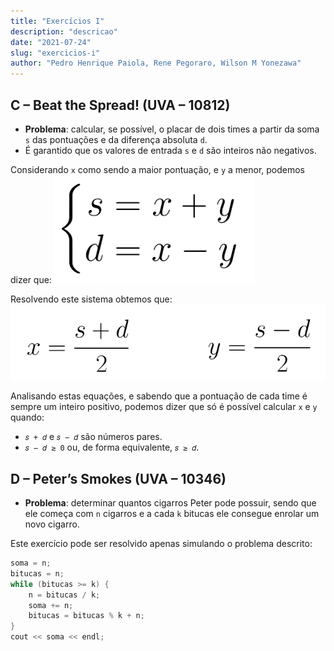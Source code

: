 ```yaml
---
title: "Exercícios I"
description: "descricao"
date: "2021-07-24"
slug: "exercicios-i"
author: "Pedro Henrique Paiola, Rene Pegoraro, Wilson M Yonezawa"
---
```

## C – Beat the Spread! (UVA – 10812)

- **Problema**: calcular, se possível, o placar de dois times a partir da soma `s` das pontuações e da diferença absoluta `d`.
- É garantido que os valores de entrada `s` e `d` são inteiros não negativos.

Considerando `x` como sendo a maior pontuação, e `y` a menor, podemos dizer que:
![img1](img1.png)

Resolvendo este sistema obtemos que:
![img2](img2.png)

Analisando estas equações, e sabendo que a pontuação de cada time é sempre um inteiro positivo, podemos dizer que só é possível calcular `x` e `y` quando:
- `𝑠 + 𝑑` e `𝑠 − 𝑑` são números pares.
- `𝑠 − 𝑑 ≥ 0` ou, de forma equivalente, `𝑠 ≥ 𝑑`.

## D – Peter’s Smokes (UVA – 10346)

- **Problema**: determinar quantos cigarros Peter pode possuir, sendo que ele começa com `n` cigarros e a cada `k` bitucas ele consegue enrolar um novo cigarro.

Este exercício pode ser resolvido apenas simulando o problema descrito:

```cpp
soma = n;
bitucas = n;
while (bitucas >= k) {
    n = bitucas / k;
    soma += n;
    bitucas = bitucas % k + n;
}
cout << soma << endl;
